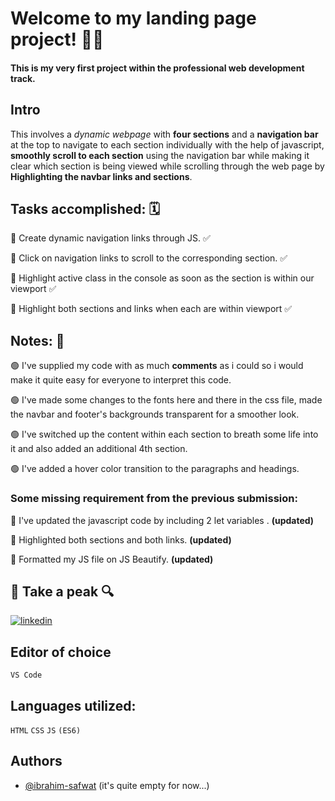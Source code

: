 # Welcome to my landing page project! 👋🏻 

#### This is my very first project within the professional web development track.

## Intro

This involves a _dynamic webpage_ with **four sections** and a **navigation bar** at the top to navigate to each section individually with the help of javascript, **smoothly scroll to each section** using the navigation bar while making it clear which section is being viewed while scrolling through the web page by **Highlighting the navbar links and sections**.

## Tasks accomplished: 🗓️

🔘 Create dynamic navigation links through JS. ✅

🔘 Click on navigation links to scroll to the corresponding section. ✅

🔘 Highlight active class in the console as soon as the section is within our viewport ✅

🔘 Highlight both sections and links when each are within viewport ✅

## Notes: 📑

🟢 I've supplied my code with as much **comments** as i could so i would make it quite easy for everyone to interpret this code.

🟢 I've made some changes to the fonts here and there in the css file, made the navbar and footer's backgrounds transparent for a smoother look.

🟢 I've switched up the content within each section to breath some life into it and also added an additional 4th section.

🟢 I've added a hover color transition to the paragraphs and headings.

### Some missing requirement from the previous submission:

🔵 I've updated the javascript code by including 2 let variables . **(updated)**

🔵 Highlighted both sections and both links. **(updated)**

🔵 Formatted my JS file on JS Beautify. **(updated)**

## 🔗 Take a peak 🔍

[![linkedin](https://img.shields.io/badge/linkedin-0A66C2?style=for-the-badge&logo=linkedin&logoColor=white)](https://www.linkedin.com/in/ibrahim-safwat-b917b5203/)

## Editor of choice

`VS Code`

## Languages utilized:

`HTML` `CSS` `JS` `(ES6)`

## Authors

- [@ibrahim-safwat](https://github.com/ibrahim-safwat) (it's quite empty for now...)
